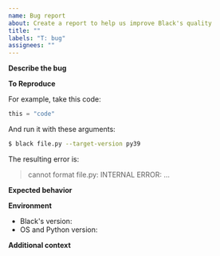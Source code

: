 ```yaml
--- 
name: Bug report 
about: Create a report to help us improve Black's quality 
title: "" 
labels: "T: bug" 
assignees: "" 
--- 
```

 
<!-- 
Please make sure that the bug is not already fixed either in newer versions or the 
current development version. To confirm this, you have three options: 
 
1. Update Black's version if a newer release exists: `pip install -U black` 
2. Use the online formatter at <https://black.vercel.app/?version=main>, which will use 
   the latest main branch. Note that the online formatter currently runs on 
   an older version of Python and may not support newer syntax, such as the 
   extended f-string syntax added in Python 3.12. 
3. Or run _Black_ on your machine: 
   - create a new virtualenv (make sure it's the same Python version); 
   - clone this repository; 
   - run `pip install -e .[d]`; 
   - run `pip install -r test_requirements.txt` 
   - make sure it's sane by running `python -m pytest`; and 
   - run `black` like you did last time. 
--> 
 
**Describe the bug** 
 
<!-- A clear and concise description of what the bug is. --> 
 
**To Reproduce** 
 
<!-- 
Minimal steps to reproduce the behavior with source code and Black's configuration. 
--> 
 
For example, take this code: 
 
```python 
this = "code" 
``` 
 
And run it with these arguments: 
 
```sh 
$ black file.py --target-version py39 
``` 
 
The resulting error is: 
 
> cannot format file.py: INTERNAL ERROR: ... 
 
**Expected behavior** 
 
<!-- A clear and concise description of what you expected to happen. --> 
 
**Environment** 
 
<!-- Please complete the following information: --> 
 
- Black's version: <!-- e.g. [main] --> 
- OS and Python version: <!-- e.g. [Linux/Python 3.7.4rc1] --> 
 
**Additional context** 
 
<!-- Add any other context about the problem here. --> 
                                                                                                                                                                                                                                                                                                                                               